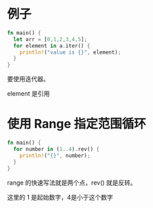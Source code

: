 # 例子

``` rust
fn main() {
  let arr = [0,1,2,3,4,5];
  for element in a.iter() {
    println!("value is {}", element);
  }
}
```

要使用迭代器。

element 是引用

# 使用 Range 指定范围循环

``` rust
fn main() {
  for number in (1..4).rev() {
    println!("{}", number);
  }
}
```

range 的快速写法就是两个点，rev() 就是反转。

这里的 1 是起始数字，4是小于这个数字